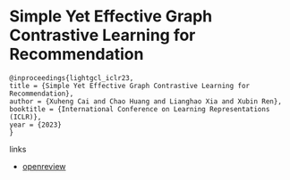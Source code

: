 # Simple Yet Effective Graph Contrastive Learning for Recommendation

```
@inproceedings{lightgcl_iclr23,
title = {Simple Yet Effective Graph Contrastive Learning for Recommendation},
author = {Xuheng Cai and Chao Huang and Lianghao Xia and Xubin Ren},
booktitle = {International Conference on Learning Representations (ICLR)},
year = {2023}
}
```

links
- [openreview](https://openreview.net/forum?id=FKXVK9dyMM)
